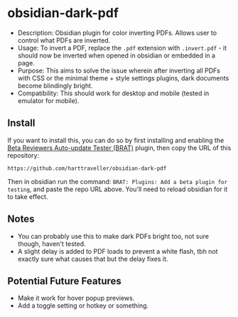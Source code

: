 # obsidian-dark-pdf

- Description: Obsidian plugin for color inverting PDFs. Allows user to control what PDFs are inverted.
- Usage: To invert a PDF, replace the `.pdf` extension with `.invert.pdf` - it should now be inverted when opened in obsidian or embedded in a page.
- Purpose: This aims to solve the issue wherein after inverting all PDFs with CSS or the minimal theme + style settings plugins, dark documents become blindingly bright.
- Compatibility: This should work for desktop and mobile (tested in emulator for mobile).

## Install

If you want to install this, you can do so by first installing and enabling the [Beta Reviewers Auto-update Tester (BRAT)](https://github.com/TfTHacker/obsidian42-brat) plugin, then copy the URL of this repository:

```
https://github.com/harttraveller/obsidian-dark-pdf
```

Then in obsidian run the command: `BRAT: Plugins: Add a beta plugin for testing`, and paste the repo URL above. You'll need to reload obsidian for it to take effect.


## Notes

- You can probably use this to make dark PDFs bright too, not sure though, haven't tested.
- A slight delay is added to PDF loads to prevent a white flash, tbh not exactly sure what causes that but the delay fixes it.

## Potential Future Features

- Make it work for hover popup previews.
- Add a toggle setting or hotkey or something.